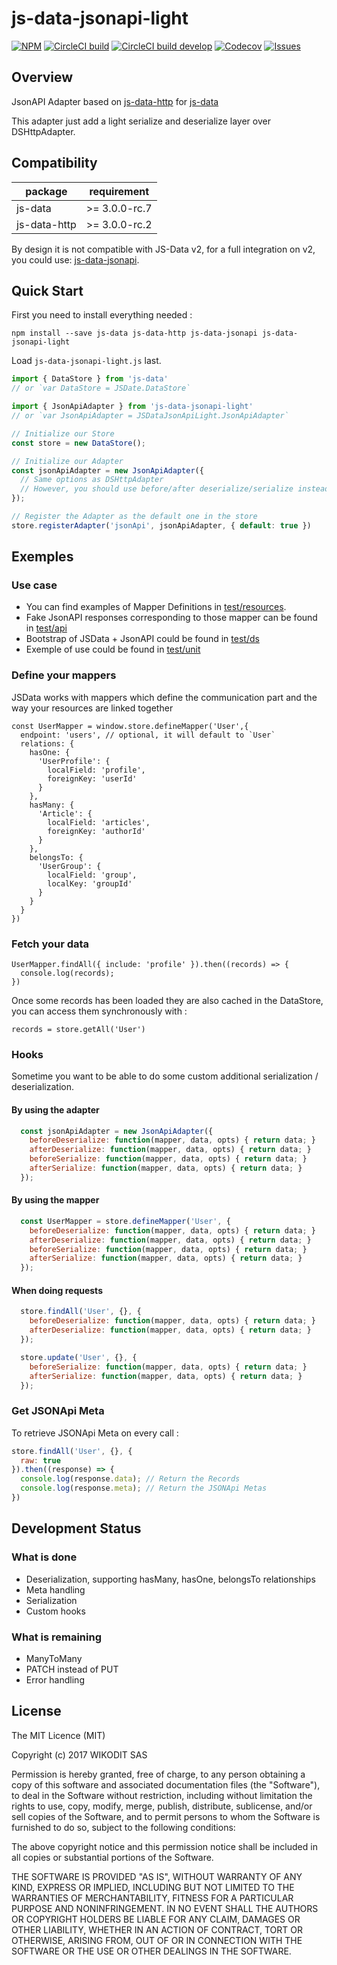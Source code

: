 # js-data-jsonapi-light

[![NPM][npmB]][npmL] [![CircleCI build][circleciMB]][circleciML] [![CircleCI build develop][circleciB]][circleciL] [![Codecov][codecovB]][codecovL] [![Issues][issuesB]][issuesL]

[npmB]: https://img.shields.io/npm/v/js-data-jsonapi-light.svg?style=flat
[npmL]: https://www.npmjs.org/package/js-data-jsonapi-light
[issuesB]: https://img.shields.io/github/issues/Wikodit/js-data-jsonapi-light.svg
[issuesL]: https://github.com/Wikodit/js-data-jsonapi-light/issues
[circleciB]: https://img.shields.io/circleci/project/Wikodit/js-data-jsonapi-light/develop.svg?style=flat&label=develop
[circleciL]: https://circleci.com/gh/Wikodit/js-data-jsonapi-light/tree/develop
[circleciMB]: https://img.shields.io/circleci/project/Wikodit/js-data-jsonapi-light/master.svg?style=flat&label=master
[circleciML]: https://circleci.com/gh/Wikodit/js-data-jsonapi-light/tree/master
[codecovB]: https://img.shields.io/codecov/c/github/Wikodit/js-data-jsonapi-light/develop.svg?style=flat&label=coverage
[codecovL]: https://codecov.io/gh/Wikodit/js-data-jsonapi-light

## Overview

JsonAPI Adapter based on [js-data-http](https://github.com/js-data/js-data-http) for [js-data](http://www.js-data.io)

This adapter just add a light serialize and deserialize layer over DSHttpAdapter.

## Compatibility

| package      | requirement   |
| ------------ | ------------- |
| js-data      | >= 3.0.0-rc.7 |
| js-data-http | >= 3.0.0-rc.2 |

By design it is not compatible with JS-Data v2, for a full integration on v2, you could use: [js-data-jsonapi](https://github.com/BlairAllegroTech/js-data-jsonapi).

## Quick Start

First you need to install everything needed :

`npm install --save js-data js-data-http js-data-jsonapi js-data-jsonapi-light`

Load `js-data-jsonapi-light.js` last.

```js
import { DataStore } from 'js-data'
// or `var DataStore = JSDate.DataStore`

import { JsonApiAdapter } from 'js-data-jsonapi-light'
// or `var JsonApiAdapter = JSDataJsonApiLight.JsonApiAdapter`

// Initialize our Store
const store = new DataStore();

// Initialize our Adapter
const jsonApiAdapter = new JsonApiAdapter({
  // Same options as DSHttpAdapter
  // However, you should use before/after deserialize/serialize instead of serialize/deserialize
});

// Register the Adapter as the default one in the store
store.registerAdapter('jsonApi', jsonApiAdapter, { default: true })
```

## Exemples

### Use case

* You can find examples of Mapper Definitions in [test/resources](https://github.com/Wikodit/js-data-jsonapi-light/tree/develop/test/resources).
* Fake JsonAPI responses corresponding to those mapper can be found in [test/api](https://github.com/Wikodit/js-data-jsonapi-light/tree/develop/test/api)
* Bootstrap of JSData + JsonAPI could be found in [test/ds](https://github.com/Wikodit/js-data-jsonapi-light/tree/develop/test/ds.ts)
* Exemple of use could be found in [test/unit](https://github.com/Wikodit/js-data-jsonapi-light/tree/develop/test/unit)

### Define your mappers

JSData works with mappers which define the communication part and the way your resources are linked together

```
const UserMapper = window.store.defineMapper('User',{
  endpoint: 'users', // optional, it will default to `User`
  relations: {
    hasOne: {
      'UserProfile': {
        localField: 'profile',
        foreignKey: 'userId'
      }
    },
    hasMany: {
      'Article': {
        localField: 'articles',
        foreignKey: 'authorId'
      }
    },
    belongsTo: {
      'UserGroup': {
        localField: 'group',
        localKey: 'groupId'
      }
    }
  }
})
```

### Fetch your data

```
UserMapper.findAll({ include: 'profile' }).then((records) => {
  console.log(records);
})
```

Once some records has been loaded they are also cached in the DataStore, you can access them synchronously with :
```
records = store.getAll('User')
```

### Hooks

Sometime you want to be able to do some custom additional serialization / deserialization.

#### By using the adapter

```js
  const jsonApiAdapter = new JsonApiAdapter({
    beforeDeserialize: function(mapper, data, opts) { return data; }
    afterDeserialize: function(mapper, data, opts) { return data; }
    beforeSerialize: function(mapper, data, opts) { return data; }
    afterSerialize: function(mapper, data, opts) { return data; }
  });
```

#### By using the mapper

```js
  const UserMapper = store.defineMapper('User', {
    beforeDeserialize: function(mapper, data, opts) { return data; }
    afterDeserialize: function(mapper, data, opts) { return data; }
    beforeSerialize: function(mapper, data, opts) { return data; }
    afterSerialize: function(mapper, data, opts) { return data; }
  });
```

#### When doing requests

```js
  store.findAll('User', {}, {
    beforeDeserialize: function(mapper, data, opts) { return data; }
    afterDeserialize: function(mapper, data, opts) { return data; }
  });

  store.update('User', {}, {
    beforeSerialize: function(mapper, data, opts) { return data; }
    afterSerialize: function(mapper, data, opts) { return data; }
  });
```


### Get JSONApi Meta

To retrieve JSONApi Meta on every call :

```js
store.findAll('User', {}, {
  raw: true
}).then((response) => {
  console.log(response.data); // Return the Records
  console.log(response.meta); // Return the JSONApi Metas
})
```

## Development Status

### What is done

* Deserialization, supporting hasMany, hasOne, belongsTo relationships
* Meta handling
* Serialization
* Custom hooks

### What is remaining

* ManyToMany
* PATCH instead of PUT
* Error handling

## License

The MIT Licence (MIT)

Copyright (c) 2017 WIKODIT SAS

Permission is hereby granted, free of charge, to any person obtaining a copy of this software and associated documentation files (the "Software"), to deal in the Software without restriction, including without limitation the rights to use, copy, modify, merge, publish, distribute, sublicense, and/or sell copies of the Software, and to permit persons to whom the Software is furnished to do so, subject to the following conditions:

The above copyright notice and this permission notice shall be included in all copies or substantial portions of the Software.

THE SOFTWARE IS PROVIDED "AS IS", WITHOUT WARRANTY OF ANY KIND, EXPRESS OR IMPLIED, INCLUDING BUT NOT LIMITED TO THE WARRANTIES OF MERCHANTABILITY, FITNESS FOR A PARTICULAR PURPOSE AND NONINFRINGEMENT. IN NO EVENT SHALL THE AUTHORS OR COPYRIGHT HOLDERS BE LIABLE FOR ANY CLAIM, DAMAGES OR OTHER LIABILITY, WHETHER IN AN ACTION OF CONTRACT, TORT OR OTHERWISE, ARISING FROM, OUT OF OR IN CONNECTION WITH THE SOFTWARE OR THE USE OR OTHER DEALINGS IN THE SOFTWARE.